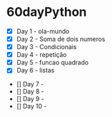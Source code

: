 # 60dayPython
- [x] Day 1 - ola-mundo
- [x] Day 2 - Soma de dois numeros 
- [x] Day 3 - Condicionais 
- [x] Day 4 - repetição 
- [x] Day 5 - funcao quadrado
- [x] Day 6 - listas
- [] Day 7 -
- [] Day 8 -
- [] Day 9 -
- [] Day 10 -
